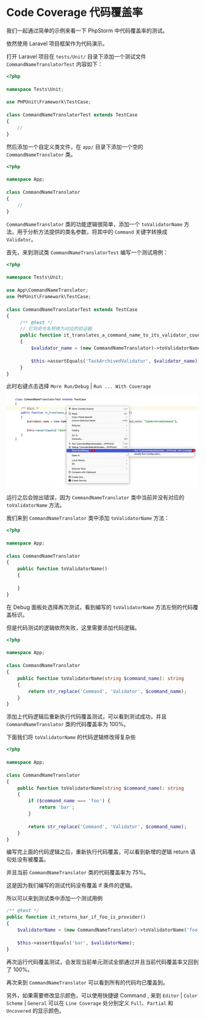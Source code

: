 # Code Coverage 代码覆盖率

我们一起通过简单的示例来看一下 PhpStorm 中代码覆盖率的测试。

依然使用 Laravel 项目框架作为代码演示。

打开 Laravel 项目在 `tests/Unit/` 目录下添加一个测试文件 `CommandNameTranslatorTest` 内容如下：

```php
<?php

namespace Tests\Unit;

use PHPUnit\Framework\TestCase;

class CommandNameTranslatorTest extends TestCase
{
    // 
}
```

然后添加一个自定义类文件，在 `app/` 目录下添加一个空的 `CommandNameTranslator` 类。

```php
<?php

namespace App;

class CommandNameTranslator
{
    //
}
```

`CommandNameTranslator` 类的功能逻辑很简单，添加一个 `toValidatorName` 方法，用于分析方法提供的类名参数，将其中的 `Command`
关键字转换成 `Validator`。

首先，来到测试类 `CommandNameTranslatorTest` 编写一个测试用例：

```php
<?php

namespace Tests\Unit;

use App\CommandNameTranslator;
use PHPUnit\Framework\TestCase;

class CommandNameTranslatorTest extends TestCase
{
     /** @test */
     // 它将命令名转换为对应的验证器
     public function it_translates_a_command_name_to_its_validator_counterpart()
     {
         $validator_name = (new CommandNameTranslator)->toValidatorName('TaskArchivedCommand');
 
         $this->assertEquals('TaskArchivedValidator', $validator_name);
     }
}
```

此时右键点击选择 `More Run/Debug` | `Run ... With Coverage`

![](./images/code-coverage/run-debug-with-coverage.png)

运行之后会抛出错误，因为 `CommandNameTranslator` 类中当前并没有对应的 `toValidatorName` 方法。

我们来到 `CommandNameTranslator` 类中添加 `toValidatorName` 方法：

```php
<?php

namespace App;

class CommandNameTranslator
{
    public function toValidatorName()
    {
       
    }
}
```

在 Debug 面板处选择再次测试，看到编写的 `toValidatorName` 方法左侧的代码覆盖标识。

但是代码测试的逻辑依然失败，这里需要添加代码逻辑。

```php
<?php

namespace App;

class CommandNameTranslator
{
    public function toValidatorName(string $command_name): string
    {
        return str_replace('Command', 'Validator', $command_name);
    }
}
```

添加上代码逻辑后重新执行代码覆盖测试，可以看到测试成功，并且 `CommandNameTranslator` 类的代码覆盖率为 100%。

下面我们将 `toValidatorName` 的代码逻辑修改得复杂些

```php
<?php

namespace App;

class CommandNameTranslator
{
    public function toValidatorName(string $command_name): string
    {
        if ($command_name === 'foo') {
            return 'bar';
        }
    
        return str_replace('Command', 'Validator', $command_name);
    }
}
```

编写完上面的代码逻辑之后，重新执行代码覆盖，可以看到新增的逻辑 return 语句处没有被覆盖。

并且当前 `CommandNameTranslator` 类的代码覆盖率为 75%。

这是因为我们编写的测试代码没有覆盖 if 条件的逻辑。

所以可以来到测试类中添加一个测试用例

```php
/** @test */
public function it_returns_bar_if_foo_is_provider()
{
    $validatorName = (new CommandNameTranslator)->toValidatorName('foo');

    $this->assertEquals('bar', $validatorName);
}
```

再次运行代码覆盖测试，会发现当前单元测试全部通过并且当前代码覆盖率又回到了 100%。

再次来到 `CommandNameTranslator` 可以看到所有的代码均已覆盖到。

另外，如果需要修改显示颜色，可以使用快捷键 Command , 来到 `Editor` | `Color Scheme` | `General` 可以在 `Line Coverage` 处分别定义 `Full`、`Partial` 和 `Uncovered` 的显示颜色。
